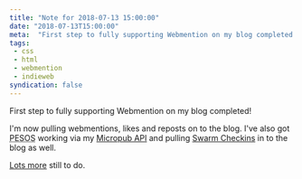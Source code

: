 ```yaml
---
title: "Note for 2018-07-13 15:00:00"
date: "2018-07-13T15:00:00"
meta:  "First step to fully supporting Webmention on my blog completed!"
tags:
 - css
 - html
 - webmention
 - indieweb
syndication: false
---
```


First step to fully supporting Webmention on my blog completed!

I'm now pulling webmentions, likes and reposts on to the blog. I've also got <abbr title="Post Everywhere Syndicate Own Site">PESOS</abbr> working via my <a href="https://github.com/vipickering/micropub-API" rel="me external">Micropub API</a> and pulling <a href="https://www.swarmapp.com/" rel="external">Swarm Checkins</a> in to the blog as well.

<a href="https://github.com/vipickering/vincentp/issues" rel="external">Lots more</a> still  to do.
